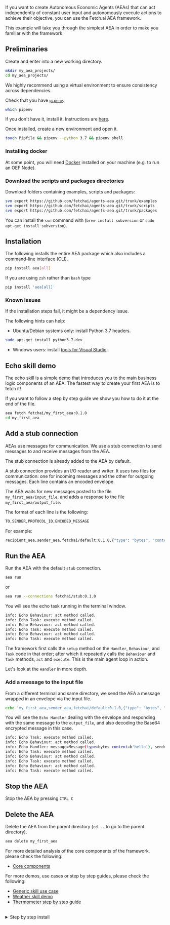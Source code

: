If you want to create Autonomous Economic Agents (AEAs) that can act independently of constant user input and autonomously execute actions to achieve their objective,
you can use the Fetch.ai AEA framework. 

This example will take you through the simplest AEA in order to make you familiar with the framework.

## Preliminaries

Create and enter into a new working directory.

``` bash
mkdir my_aea_projects/
cd my_aea_projects/
```

We highly recommend using a virtual environment to ensure consistency across dependencies.

Check that you have [`pipenv`](https://github.com/pypa/pipenv).

``` bash
which pipenv
```

If you don't have it, install it. Instructions are <a href="https://pypi.org/project/pipenv/" target=_blank>here</a>.

Once installed, create a new environment and open it.

``` bash
touch Pipfile && pipenv --python 3.7 && pipenv shell
```

### Installing docker

At some point, you will need [Docker](https://www.docker.com/) installed on your machine 
(e.g. to run an OEF Node).
 
### Download the scripts and packages directories

Download folders containing examples, scripts and packages:
``` bash
svn export https://github.com/fetchai/agents-aea.git/trunk/examples
svn export https://github.com/fetchai/agents-aea.git/trunk/scripts
svn export https://github.com/fetchai/agents-aea.git/trunk/packages
```
You can install the `svn` command with (`brew install subversion` or `sudo apt-get install subversion`).

## Installation

The following installs the entire AEA package which also includes a command-line interface (CLI).

``` bash
pip install aea[all]
```

If you are using `zsh` rather than `bash` type 
```zsh
pip install 'aea[all]'
```

### Known issues

If the installation steps fail, it might be a dependency issue. 

The following hints can help:

- Ubuntu/Debian systems only: install Python 3.7 headers.
```bash
sudo apt-get install python3.7-dev
``` 

- Windows users: install <a href="https://visualstudio.microsoft.com/downloads/#build-tools-for-visual-studio-2019" target=_blank>tools for Visual Studio</a>. 


## Echo skill demo

The echo skill is a simple demo that introduces you to the main business logic components of an AEA. 
The fastest way to create your first AEA is to fetch it! 

If you want to follow a step by step guide we show you how to do it at the end of the file.

``` bash
aea fetch fetchai/my_first_aea:0.1.0
cd my_first_aea
```

## Add a stub connection		

AEAs use messages for communication. We use a stub connection to send messages to and receive messages from the AEA.		
		
The stub connection is already added to the AEA by default.		
		
A stub connection provides an I/O reader and writer. It uses two files for communication: one for incoming messages and the other for outgoing messages. Each line contains an encoded envelope.		
		
The AEA waits for new messages posted to the file `my_first_aea/input_file`, and adds a response to the file `my_first_aea/output_file`.		
		
The format of each line is the following:		
		
``` bash		
TO,SENDER,PROTOCOL_ID,ENCODED_MESSAGE		
```
         		
For example:		
		
```bash		
recipient_aea,sender_aea,fetchai/default:0.1.0,{"type": "bytes", "content": "aGVsbG8="}
```

## Run the AEA

Run the AEA with the default `stub` connection.

``` bash
aea run
```

or 

``` bash
aea run --connections fetchai/stub:0.1.0
```

You will see the echo task running in the terminal window.

``` bash
info: Echo Behaviour: act method called.
info: Echo Task: execute method called.
info: Echo Behaviour: act method called.
info: Echo Task: execute method called.
info: Echo Behaviour: act method called.
info: Echo Task: execute method called.
```

The framework first calls the `setup` method on the `Handler`, `Behaviour`, and `Task` code in that order; after which it repeatedly calls the `Behaviour` and `Task` methods, `act` and `execute`. This is the main agent loop in action.

Let's look at the `Handler` in more depth.

### Add a message to the input file

From a different terminal and same directory, we send the AEA a message wrapped in an envelope via the input file.

``` bash
echo 'my_first_aea,sender_aea,fetchai/default:0.1.0,{"type": "bytes", "content": "aGVsbG8="}' >> input_file
```

You will see the `Echo Handler` dealing with the envelope and responding with the same message to the `output_file`, and also decoding the Base64 encrypted message in this case.

``` bash
info: Echo Task: execute method called.
info: Echo Behaviour: act method called.
info: Echo Handler: message=Message(type=bytes content=b'hello'), sender=sender_aea
info: Echo Task: execute method called.
info: Echo Behaviour: act method called.
info: Echo Task: execute method called.
info: Echo Behaviour: act method called.
info: Echo Task: execute method called.
```

## Stop the AEA

Stop the AEA by pressing `CTRL C`

## Delete the AEA

Delete the AEA from the parent directory (`cd ..` to go to the parent directory).

``` bash
aea delete my_first_aea
```

For more detailed analysis of the core components of the framework, please check the following:

- <a href="/aea/core-components/">Core components</a>

For more demos, use cases or step by step guides, please check the following:

- <a href="/aea/generic-skills">Generic skill use case</a>
- <a href='/aea/weather-skills/'>Weather skill demo</a> 
- <a href='/aea/thermometer-skills-step-by-step/'> Thermometer step by step guide </a>

<br />

<details><summary>Step by step install</summary>

<b> Create a new AEA </b>		
<br>		
First, create a new AEA project and enter it.		
``` bash		
aea create my_first_aea		
cd my_first_aea		
```
<br>  
<b>Add the echo skill</b> 		
<br>    
Second, add the echo skill to the project.		
```bash
aea add skill fetchai/echo:0.1.0		
```		
This copies the `echo` skill code containing the "behaviours", "handlers", and "tasks" into the skill, ready to run. The identifier of the skill `fetchai/echo:0.1.0` consists of the name of the author of the skill, followed by the skill name and its version.		
</details>
